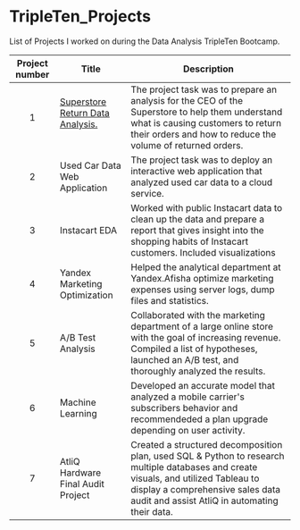 # TripleTen_Projects
List of Projects I worked on during the Data Analysis TripleTen Bootcamp.



| Project number | Title | Description |
| :-----------: | ----------- |----------- |
| 1 | <a href='https://github.com/AcePine/Car-Ads-6' target=_blank><u>Superstore Return Data Analysis</u>.</a></p>  | The project task was to prepare an analysis for the CEO of the Superstore to help them understand what is causing customers to return their orders and how to reduce the volume of returned orders. |
| 2 | Used Car Data Web Application | The project task was to deploy an interactive web application that analyzed used car data to a cloud service. |
| 3 | Instacart EDA | Worked with public Instacart data to clean up the data and prepare a report that gives insight into the shopping habits of Instacart customers. Included visualizations |
| 4 | Yandex Marketing Optimization | Helped the analytical department at Yandex.Afisha optimize marketing expenses using server logs, dump files and statistics. |
| 5 | A/B Test Analysis | Collaborated with the marketing department of a large online store with the goal of increasing revenue. Compiled a list of hypotheses, launched an A/B test, and thoroughly analyzed the results. |
| 6 | Machine Learning | Developed an accurate model that analyzed a mobile carrier's subscribers behavior and recommendeded a plan upgrade depending on user activity. |
| 7 | AtliQ Hardware Final Audit Project | Created a structured decomposition plan, used SQL & Python to research multiple databases and create visuals, and utilized Tableau to display a comprehensive sales data audit and assist AtliQ in automating their data. |
